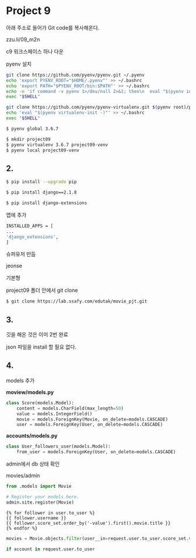 # Project 9

아래 주소로 들어가 Git code를 복사해온다.

zzu.li/09_m2n

c9 워크스페이스 하나 다운

pyenv 설치

```bash
git clone https://github.com/pyenv/pyenv.git ~/.pyenv
echo 'export PYENV_ROOT="$HOME/.pyenv"' >> ~/.bashrc
echo 'export PATH="$PYENV_ROOT/bin:$PATH"' >> ~/.bashrc
echo -e 'if command -v pyenv 1>/dev/null 2>&1; then\n  eval "$(pyenv init -)"\nfi' >> ~/.bashrc
exec "$SHELL"

git clone https://github.com/pyenv/pyenv-virtualenv.git $(pyenv root)/plugins/pyenv-virtualenv
echo 'eval "$(pyenv virtualenv-init -)"' >> ~/.bashrc
exec "$SHELL"
```



```bash
$ pyenv global 3.6.7
```



```bash
$ mkdir project09
$ pyenv virtualenv 3.6.7 project09-venv
$ pyenv local project09-venv
```



## 2.



```bash
$ pip install --upgrade pip
```



```bash
$ pip install django==2.1.8
```



```bash
$ pip install django-extensions
```



앱에 추가

```bash
INSTALLED_APPS = [
...
'django_extensions',
]
```



슈퍼유저 만듬

jeonse

기본형



project09 폴더 안에서 git clone

```bash
$ git clone https://lab.ssafy.com/edutak/movie_pjt.git
```





## 3.

깃을 해온 것은 이미 2번 완료

json 파일을 install 할 필요 없다.



## 4.

models 추가



**moview/models.py**

```python
class Score(models.Model):
    content = models.CharField(max_length=50)
    value = models.IntegerField()
    movie = models.ForeignKey(Movie, on_delete=models.CASCADE)
    user = models.ForeignKey(User, on_delete=models.CASCADE)
```



**accounts/models.py**

```python
class User_followers_user(models.Model):
    from_user = models.ForeignKey(User, on_delete=models.CASCADE)
```



admin에서  db 상태 확인

movies/admin

```python
from .models import Movie

# Register your models here.
admin.site.register(Movie)
```



```shell
{% for follower in user.to_user %}
{{ follower.username }}
{{ follower.score_set.order_by('-value').first().movie.title }}
{% endfor %}
```



```python
movies = Movie.objects.filter(user__in=request.user.to_user.score_set.values('id')).order_by('-value')
```



```python
if account in request.user.to_user
```
